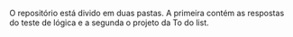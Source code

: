 O repositório está divido em duas pastas. A primeira contém as respostas do teste de lógica e a segunda o projeto da To do list.
